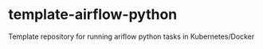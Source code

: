 # template-airflow-python
Template repository for running ariflow python tasks in Kubernetes/Docker
